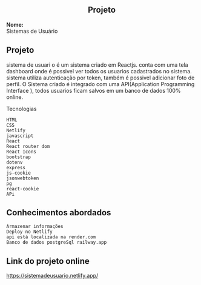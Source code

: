 ## <center> Projeto
**Nome:**  
Sistemas de Usuário

## Projeto

sistema de usuari o é um sistema criado em Reactjs. conta com uma tela dashboard onde é possivel ver todos os usuarios cadastrados no sistema. sistema utiliza autenticação por token, também é possivel adicionar foto de perfil. O Sistema criado é integrado com uma API(Application Programming Interface ), todos usuarios ficam salvos em um banco de dados 100% online.

 Tecnologias

    HTML
    CSS
    Netlify
    javascript
    React
    React router dom
    React Icons
    bootstrap 
    dotenv
    express
    js-cookie
    jsonwebtoken
    pg
    react-cookie
    APi
    
## Conhecimentos abordados

    Armazenar informações
    Deploy no Netlify
    api está localizada na render.com
    Banco de dados postgreSql railway.app

## Link do projeto online 

https://sistemadeusuario.netlify.app/

